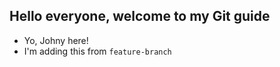 ## Hello everyone, welcome to my Git guide

- Yo, Johny here!
- I'm adding this from `feature-branch`